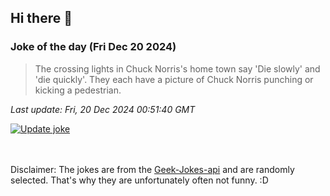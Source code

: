 ## Hi there 👋

### Joke of the day (Fri Dec 20 2024)
<!-- joke -->
>The crossing lights in Chuck Norris's home town say 'Die slowly' and 'die quickly'. They each have a picture of Chuck Norris punching or kicking a pedestrian.
<!-- /joke -->

*Last update: Fri, 20 Dec 2024 00:51:40 GMT*

[![Update joke](https://github.com/nclskfm/nclskfm/actions/workflows/joke.yml/badge.svg)](https://github.com/nclskfm/nclskfm/actions/workflows/joke.yml)

<br><br>
Disclaimer: The jokes are from the [Geek-Jokes-api](https://github.com/sameerkumar18/geek-joke-api) and are randomly selected. That's why they are unfortunately often not funny. :D
